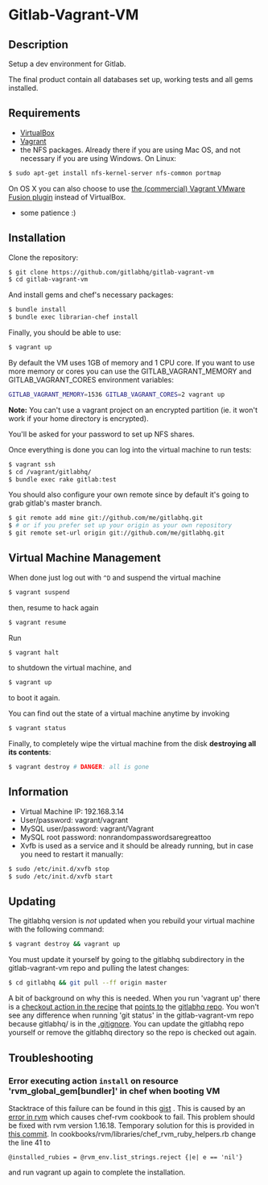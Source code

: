 Gitlab-Vagrant-VM
=================

Description
-----------

Setup a dev environment for Gitlab.

The final product contain all databases set up, working tests and all gems
installed.

Requirements
------------

* [VirtualBox](https://www.virtualbox.org)
* [Vagrant](http://vagrantup.com)
* the NFS packages. Already there if you are using Mac OS, and
  not necessary if you are using Windows. On Linux:

```bash
$ sudo apt-get install nfs-kernel-server nfs-common portmap
```
On OS X you can also choose to use [the (commercial) Vagrant VMware Fusion plugin](http://www.vagrantup.com/vmware) instead of VirtualBox.

* some patience :)

Installation
------------

Clone the repository:

```bash
$ git clone https://github.com/gitlabhq/gitlab-vagrant-vm
$ cd gitlab-vagrant-vm
```

And install gems and chef's necessary packages:

```bash
$ bundle install
$ bundle exec librarian-chef install
```

Finally, you should be able to use:

```bash
$ vagrant up
```

By default the VM uses 1GB of memory and 1 CPU core. If you want to use more memory or cores you can use the GITLAB_VAGRANT_MEMORY and GITLAB_VAGRANT_CORES environment variables:
```bash
GITLAB_VAGRANT_MEMORY=1536 GITLAB_VAGRANT_CORES=2 vagrant up
```

**Note:**
You can't use a vagrant project on an encrypted partition (ie. it won't work if your home directory is encrypted).

You'll be asked for your password to set up NFS shares.

Once everything is done you can log into the virtual machine to run tests:

```bash
$ vagrant ssh
$ cd /vagrant/gitlabhq/
$ bundle exec rake gitlab:test
```

You should also configure your own remote since by default it's going to grab
gitlab's master branch.

```bash
$ git remote add mine git://github.com/me/gitlabhq.git
$ # or if you prefer set up your origin as your own repository
$ git remote set-url origin git://github.com/me/gitlabhq.git
```

Virtual Machine Management
--------------------------

When done just log out with `^D` and suspend the virtual machine

```bash
$ vagrant suspend
```

then, resume to hack again

```bash
$ vagrant resume
```

Run

```bash
$ vagrant halt
```

to shutdown the virtual machine, and

```bash
$ vagrant up
```

to boot it again.

You can find out the state of a virtual machine anytime by invoking

```bash
$ vagrant status
```

Finally, to completely wipe the virtual machine from the disk **destroying all its contents**:

```bash
$ vagrant destroy # DANGER: all is gone
```

Information
-----------

* Virtual Machine IP: 192.168.3.14
* User/password: vagrant/vagrant
* MySQL user/password: vagrant/Vagrant
* MySQL root password: nonrandompasswordsaregreattoo
* Xvfb is used as a service and it should be already running, but in case you
  need to restart it manually:

```bash
$ sudo /etc/init.d/xvfb stop
$ sudo /etc/init.d/xvfb start
```

Updating
---------------

The gitlabhq version is _not_ updated when you rebuild your virtual machine with the following command:

```bash
$ vagrant destroy && vagrant up
```

You must update it yourself by going to the gitlabhq subdirectory in the gitlab-vagrant-vm repo and pulling the latest changes:

```bash
$ cd gitlabhq && git pull --ff origin master
```

A bit of background on why this is needed. When you run 'vagrant up' there is a [checkout action in the recipe](https://github.com/gitlabhq/gitlab-vagrant-vm/blob/master/site-cookbooks/gitlab/recipes/vagrant.rb#L54) that [points to](https://github.com/gitlabhq/gitlab-vagrant-vm/blob/master/site-cookbooks/gitlab/attributes/vagrant.rb#L10) the [gitlabhq repo](https://github.com/gitlabhq/gitlabhq). You won't see any difference when running 'git status' in the gitlab-vagrant-vm repo because gitlabhq/ is in the [.gitignore](https://github.com/gitlabhq/gitlab-vagrant-vm/blob/master/.gitignore). You can update the gitlabhq repo yourself or remove the gitlabhq directory so the repo is checked out again.


Troubleshooting
---------------

### Error executing action `install` on resource 'rvm_global_gem[bundler]' in chef when booting VM
Stacktrace of this failure can be found in this [gist](https://gist.github.com/3a8410c08c654a95c826) .
This is caused by an [error in rvm](https://github.com/wayneeseguin/rvm/issues/1266) which causes chef-rvm cookbook to fail.
This problem should be fixed with rvm version 1.16.18.
Temporary solution for this is provided in [this commit](https://github.com/gpsnail/chef-rvm/commit/203a785bf217bf90115c2a3f8a479225b27d5483).
In cookbooks/rvm/libraries/chef_rvm_ruby_helpers.rb change the line 41 to

```
@installed_rubies = @rvm_env.list_strings.reject {|e| e == 'nil'}
```
and run vagrant up again to complete the installation.
